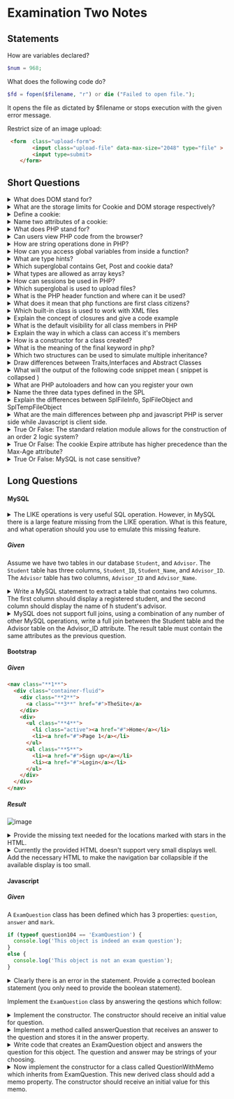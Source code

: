 # Examination Two Notes

## Statements
How are variables declared?
<br>

```php
$num = 968;
```

What does the following code do?

```php
$fd = fopen($filename, "r") or die ("Failed to open file.");
```

It opens the file as dictated by $filename or stops execution with the given error message.

Restrict size of an image upload:
```html
 <form  class="upload-form">
        <input class="upload-file" data-max-size="2048" type="file" >
        <input type=submit>
    </form>
```

## Short Questions

<details>
<summary>What does DOM stand for?</summary>

Document Object Model

</details>

<details>
<summary>What are the storage limits for Cookie and DOM storage respectively?</summary>

- Cookie: 4Kb
- DOM: 50MB

</details>

<details>
<summary>Define a cookie:</summary>

A cookie is stored on a user's computer as to remember information about the user.
They can be used for persistent logins or maybe caching user preferences.

</details>

<details>
<summary>Name two attributes of a cookie:</summary>

- Secure
- HTTPOnly

</details>

<details>
<summary>What does PHP stand for?</summary>
Hypertext Preprocessor
</details>

<details>
No! Unlike JS; PHP is a prepocessor and everything is done on the servers side.
<summary>Can users view PHP code from the browser?</summary>
</details>

<details>
<summary>How are string operations done in PHP?</summary>

- `strcmp` Compares two strings.
- `strstr` Finds a substring within another string.
- `strlen` Returns the length of a string.
- `strcpy` Copies one string into another one.

</details>

<details>
<summary>How can you access global variables from inside a function?</summary>

Use the superglobal ```$GLOBALS``` or the keyword global.

</details>

<details>
<summary>What are type hints?</summary>

Type hints are keywords for specifying types of arguments inside a function prototype.

</details>

<details>
<summary> Which superglobal contains Get, Post and cookie data?</summary>

```php
$_REQUEST
```
</details>

<details>
<summary>What types are allowed as array keys?</summary>

- Strings
- Integers
</details>

<details>
<summary>How can sessions be used in PHP?</summary>

- A session is started with `session_start()`;
- A simple way to store data for individual users.
- Persist state across page requests.
</details>

<details>
<summary>Which superglobal is used to upload files?</summary>
`$_FILES`
</details>

<details>
<summary>What is the PHP header function and where can it be used?</summary>

- It can be used to create custom HTTP headers.
- It usually used on the first line of a script ( eg to force a download ).
</details>

<details>
<summary>What does it mean that php functions are first class citizens?</summary>

- Can be passed as a paremeter to a function
```php
function bar(){
	return 1;
}

function foo(bar){
	//etc
}
```

- Can be returned by a function
```php
return function(){$a = 967 + 1;};
```

- Can be assigned to a variable
```php
function foo(){

}

$a = foo;
```
</details>

<details>
<summary>Which built-in class is used to work with XML files</summary>

SimpleXML
</details>

<details>
<summary>Explain the concept of closures and give a code example</summary>

Closures are functions returned by functions which still have access to members of their parent functions.
```php
function foo($value){
	return function bar($anotherValue) uses $value{ return $anotherValue + $value }
}
```
</details>

<details>
<summary>What is the default visibility for all class members in PHP</summary>
Public
</details>

<details>
<summary>Explain the way in which a class can access it's members</summary>

- `self::`     (Assuming the member is static)
- `$this->`    (Assuming the member is not static)
</details>

<details>
<summary>How is a constructor for a class created?</summary>

```php
class cc {
    function __construct() {
        echo 'hi!';
    }
}
```
</details>

<details>
<summary>What is the meaning of the final keyword in php?</summary>

PHP 5 introduces the final keyword, which prevents child classes from overriding a method by prefixing the definition with final. If the class itself is being defined final then it cannot be extended.
</details>

<details>
<summary>Which two structures can be used to simulate multiple inheritance?</summary>

- Interfaces
- Traits
</details>

<details>
<summary>Draw differences between Traits,Interfaces and Abstract Classes</summary>

### Interfaces
- Allows you to specify a list of methods that a class must implement.
- Method, Signatures and Implementation
```php
interface IMyInterface{
	const INTERFACE_CONSTANT_1 = 1;
	const INTERFACE_CONSTANT_2 = 'a string';

	public function method_1();
	public function method_2();
}

class MyClass implements IMyInterface{
	public function method_1(){
		// method 1 implementation
	}
	public function method_2(){
		// method 2 implementation
	}
}
```

### Traits
- Much like interfaces and cannot be; A group of methods that you include within another class.
- Method signatures and constants.
```php
trait Sharable {

  public function share($item)
  {
    return 'share this item';
  }

}

class Post {

  use Sharable;

}

class Comment {

  use Sharable;

}
```

### Abstract Classes
- Can be defined but never instansiated.
- Methods, signatures, implementation, attributes and constants.
```php
abstract class Maths{
	public function sum($a, $b){
		return $a + $b;
	}

	public function diff($a, $b){
		return $a - $b;
	}
}
```

</details>

<details>
<summary>What will the output of the following code snippet mean ( snippet is collapsed )</summary>

```php

class A{
	public foo(){ echo "bar";};
}

trait B{
	public foo(){ echo "wot?";}
}

class C extends A{
	use B;
}

$obj = new C();
$obj->foo();
```

It will output: wot?

</details>

<details>
<summary>What are PHP autoloaders and how can you register your own</summary>
- To register your own use `spl_autoload_register`
- Allows you to define search paths for classes so you don't have include them manually.
- Redundant includes can be avoided.
</details>

<details>
<summary>Name the three data types defined in the SPL</summary>
- Heaps (min & max)
- SPLQueue
- SPLStack
</details>

<details>
<summary>Explain the differences between SplFileInfo, SplFileObject and SplTempFileObject</summary>
- SplFileInfo: The SplFileInfo class offers a high-level object oriented interface to information for an individual file.
- SplFileObject: The SplFileObject class offers an object oriented interface for a file.
- SplTempFileObject: The SplTempFileObject class offers an object oriented interface for a temporary file.
</details>

<details>
<summary>What are the main differences between php and javascript</summary?>
PHP is server side while Javascript is client side.

</details>

<details>
<summary>True Or False: The standard relation module allows for the construction of an order 2 logic system?</summary>
False
</details>

<details>
<summary>True Or False: The cookie Expire attribute has higher precedence than the Max-Age attribute?</summary>
False
</details>

<details>
<summary>True Or False: MySQL is not case sensitive?</summary>
True
</details>


## Long Questions

#### MySQL
<details>
<summary>
The LIKE operations is very useful SQL operation. However, in MySQL there is a large feature missing from the LIKE operation. What is this feature, and what operation should you use to emulate this missing feature.
</summary>

TODO

</details>

##### Given
Assume we have two tables in our database `Student`, and `Advisor`. The `Student` table has three columns, `Student_ID`, `Student_Name`, and `Advisor_ID`. The `Advisor` table has two columns, `Advisor_ID` and `Advisor_Name`.

<details>
<summary>
Write a MySQL statement to extract a table that contains two columns. The first column should display a registered student, and the second column should display the name of h student's advisor.
</summary>

```sql
SELECT S.Student_Name, A.Advisor_Name
FROM Student S
INNER JOIN Advisor A
ON S.Advisor_ID = A.Advisor_ID;
```

</details>

<details>

<summary>
MySQL does not support full joins, using a combination of any number of other MySQL operations, write a full join between the Student table and the Advisor table on the Advisor_ID attribute. The result table must contain the same attributes as the previous question.
</summary>

```sql
SELECT S.Student_Name, A.Advisor_Name FROM Student S
LEFT JOIN Advisor A ON S.Advisor_ID = A.Advisor_ID
UNION ALL
SELECT S.Student_Name, A.Advisor_Name FROM Student S
RIGHT JOIN Advisor A ON S.Advisor_ID = A.Advisor_ID
```

</details>

#### Bootstrap

##### Given
```html
<nav class="**1**">
  <div class="container-fluid">
    <div class="**2**">
      <a class="**3**" href="#">TheSite</a>
    </div>
    <div>
      <ul class="**4**">
        <li class="active"><a href="#">Home</a></li>
        <li><a href="#">Page 1</a></li>
      </ul>
      <ul class="**5**">
        <li><a href="#">Sign up</a></li>
        <li><a href="#">Login</a></li>
      </ul>
    </div>
  </div>
</nav>
```

##### Result
![image](http://imgur.com/uoaQ52V.jpg)

<details>
<summary>
Provide the missing text needed for the locations marked with stars in the HTML.
</summary>

1. `navbar navbar-inverse`
2. `navbar-header`
3. `navbar-brand`
4. `nav navbar-nav`
5. `nav navbar-nav navbar-right`

</details>


<details>
<summary>
Currently the provided HTML doesn't support very small displays well. Add the necessary HTML to make the navigation bar collapsible if the available display is too small.
</summary>

```html
<nav class="navbar navbar-inverse">
  <div class="container-fluid">
    <div class="navbar-header">
      <!-- Add this button -->
      <button type="button" class="navbar-toggle" data-toggle="collapse" data-target="#myNavbar">
        <span class="icon-bar"></span>
        <span class="icon-bar"></span>
        <span class="icon-bar"></span>
      </button>
      <a class="navbar-brand" href="#">TheSite</a>
    </div>
    <!-- Add this class -->
    <div class="collapse navbar-collapse" id="myNavbar">
      <ul class="nav navbar-nav">
        <li class="active"><a href="#">Home</a></li>
        <li><a href="#">Page 1</a></li>
      </ul>
      <ul class="nav navbar-nav navbar-right">
        <li><a href="#">Sign up</a></li>
        <li><a href="#">Login</a></li>
      </ul>
    </div>
  </div>
</nav>
```

</details>

#### Javascript

##### Given

A `ExamQuestion` class has been defined which has 3 properties: `question`, `answer` and `mark`.

```javascript
if (typeof question104 == 'ExamQuestion') {
  console.log('This object is indeed an exam question');
}
else {
  console.log('This object is not an exam question');
}
```

<details>
<summary>
Clearly there is an error in the statement. Provide a corrected boolean statement (you only need to provide the boolean statement).
</summary>

```javascript
if (typeof question104 === 'ExamQuestion')
```

</details>

Implement the `ExamQuestion` class by answering the qestions which follow:

<details>
<summary>
Implement the constructor. The constructor should receive an initial value for question.
</summary>

```javascript
var ExamQuestion = function(question) {
  this.question = question;
  this.answer = "";
  this.mark = 0;
}
```

</details>

<details>
<summary>
Implement a method called answerQuestion that receives an answer to the question and stores it in the answer property.
</summary>

```javascript
ExamQuestion.prototype.answerQuestion = function (answer) {
  this.answer = answer;
}
```

</details>

<details>
<summary>
Write code that creates an ExamQuestion object and answers the question for this object. The question and answer may be strings of your choosing.
</summary>

```javascript
var question = new ExamQuestion("Is the COS department fucked up?");
question.answerQuestion("Some say...");
```

</details>

<details>
<summary>
Now implement the constructor for a class called QuestionWithMemo which inherits from ExamQuestion. This new derived class should add a memo property. The constructor should receive an initial value for this memo.
</summary>

```javascript
var QuestionWithMemo = function(memo) {
  this.memo = memo;
}
QuestionWithMemo.prototype = Object.create(ExamQuestion);
QuestionWithMemo.prototype.constructor = this.constructor;
```

</details>
